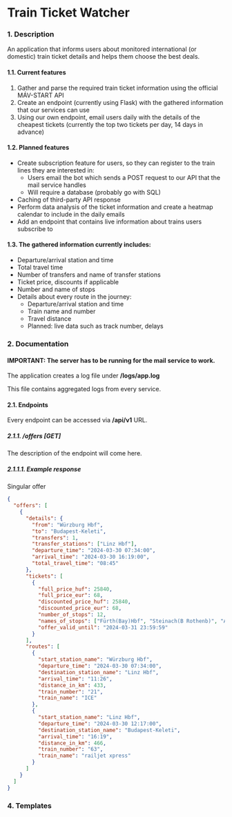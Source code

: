 # **Train Ticket Watcher**

### 1. Description
An application that informs users about monitored international (or domestic) train ticket details and helps them choose the best deals.

#### 1.1. Current features
1. Gather and parse the required train ticket information using the official MÁV-START API
2. Create an endpoint (currently using Flask) with the gathered information that our services can use
3. Using our own endpoint, email users daily with the details of the cheapest tickets (currently the top two tickets per day, 14 days in advance)

#### 1.2. Planned features
- Create subscription feature for users, so they can register to the train lines they are interested in:
  - Users email the bot which sends a POST request to our API that the mail service handles
  - Will require a database (probably go with SQL)
- Caching of third-party API response
- Perform data analysis of the ticket information and create a heatmap calendar to include in the daily emails
- Add an endpoint that contains live information about trains users subscribe to

#### 1.3. The gathered information currently includes:
- Departure/arrival station and time
- Total travel time
- Number of transfers and name of transfer stations
- Ticket price, discounts if applicable
- Number and name of stops
- Details about every route in the journey:
  - Departure/arrival station and time
  - Train name and number
  - Travel distance
  - Planned: live data such as track number, delays

### 2. Documentation
#### IMPORTANT: The server has to be running for the mail service to work.
The application creates a log file under **/logs/app.log**

This file contains aggregated logs from every service.

#### 2.1. Endpoints
Every endpoint can be accessed via **/api/v1** URL.
##### 2.1.1. /offers [GET]
The description of the endpoint will come here.
##### 2.1.1.1. Example response
Singular offer
```json
{
  "offers": [
    {
      "details": {
        "from": "Würzburg Hbf",
        "to": "Budapest-Keleti",
        "transfers": 1,
        "transfer_stations": ["Linz Hbf"],
        "departure_time": "2024-03-30 07:34:00",
        "arrival_time": "2024-03-30 16:19:00",
        "total_travel_time": "08:45"
      },
      "tickets": [
        {
          "full_price_huf": 25840,
          "full_price_eur": 68,
          "discounted_price_huf": 25840,
          "discounted_price_eur": 68,
          "number_of_stops": 12,
          "names_of_stops": ["Fürth(Bay)Hbf", "Steinach(B Rothenb)", "Ansbach", "Nürnberg Hbf", "Regensburg Hbf", "Passau Hbf", "Wels Hbf", "Bécs Főpályaudvar (Wien Hbf)", "Bruck/Leitha", "Hegyeshalom(Gr)", "Győr", "Budapest-Keleti"],
          "offer_valid_until": "2024-03-31 23:59:59"
        }
      ],
      "routes": [
        {
          "start_station_name": "Würzburg Hbf",
          "departure_time": "2024-03-30 07:34:00",
          "destination_station_name": "Linz Hbf",
          "arrival_time": "11:26",
          "distance_in_km": 433,
          "train_number": "21",
          "train_name": "ICE"
        },
        {
          "start_station_name": "Linz Hbf",
          "departure_time": "2024-03-30 12:17:00",
          "destination_station_name": "Budapest-Keleti",
          "arrival_time": "16:19",
          "distance_in_km": 466,
          "train_number": "63",
          "train_name": "railjet xpress"
        }
      ]
    }
  ]
}
```
### 4. Templates

